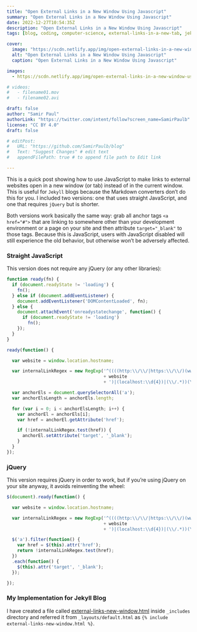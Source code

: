 ```yaml
---
title: "Open External Links in a New Window Using Javascript"
summary: "Open External Links in a New Window Using Javascript"
date: 2022-12-27T10:54:35Z
description: "Open External Links in a New Window Using Javascript"
tags: [blog, coding, computer-science, external-links-in-a-new-tab, jekyll, hugo, external-links-in-a-new-tab-jekyll, external-links-in-a-new-tab-hugo, javascript, external-links-in-a-new-tab-using-javascript, target-blank, jekyll-target-blank, jekyll-target-blank-using-javascript, open-external-links, open-external-links-javascript]

cover:
  image: "https://scdn.netlify.app/img/open-external-links-in-a-new-window-using-javascript.webp"
  alt: "Open External Links in a New Window Using Javascript"
  caption: "Open External Links in a New Window Using Javascript"

images:
  - https://scdn.netlify.app/img/open-external-links-in-a-new-window-using-javascript.webp

# videos:
#   - filename01.mov
#   - filename02.avi

draft: false
author: "Samir Paul"
authorLink: "https://twitter.com/intent/follow?screen_name=SamirPaulb"
license: "CC BY 4.0"
draft: false

# editPost:
#   URL: "https://github.com/SamirPaulb/blog"
#   Text: "Suggest Changes" # edit text
#   appendFilePath: true # to append file path to Edit link

---
```




 


This is a quick post showing how to use JavaScript to make links to external websites open in a new window (or tab) instead of in the current window. This is useful for ```Jekyll``` blogs because the Markdown converters don’t do this for you. I included two versions: one that uses straight JavaScript, and one that requires ```jQuery``` but is shorter.

Both versions work basically the same way: grab all anchor tags ```<a href="#">``` that are linking to somewhere other than your development environment or a page on your site and then attribute ```target="_blank"``` to those tags. Because this is JavaScript, users with JavaScript disabled will still experience the old behavior, but otherwise won’t be adversely affected.


 


### Straight JavaScript
This version does not require any jQuery (or any other libraries):

```js
function ready(fn) {
  if (document.readyState != 'loading') {
    fn();
  } else if (document.addEventListener) {
    document.addEventListener('DOMContentLoaded', fn);
  } else {
    document.attachEvent('onreadystatechange', function() {
      if (document.readyState != 'loading')
        fn();
    });
  }
}

ready(function() {

  var website = window.location.hostname;

  var internalLinkRegex = new RegExp('^((((http:\\/\\/|https:\\/\\/)(www\\.)?)?'
                                     + website
                                     + ')|(localhost:\\d{4})|(\\/.*))(\\/.*)?$', '');

  var anchorEls = document.querySelectorAll('a');
  var anchorElsLength = anchorEls.length;

  for (var i = 0; i < anchorElsLength; i++) {
    var anchorEl = anchorEls[i];
    var href = anchorEl.getAttribute('href');

    if (!internalLinkRegex.test(href)) {
      anchorEl.setAttribute('target', '_blank');
    }
  }
});

```

 


### jQuery
This version requires jQuery in order to work, but if you’re using jQuery on your site anyway, it avoids reinventing the wheel:

```js
$(document).ready(function() {

  var website = window.location.hostname;

  var internalLinkRegex = new RegExp('^((((http:\\/\\/|https:\\/\\/)(www\\.)?)?'
                                     + website
                                     + ')|(localhost:\\d{4})|(\\/.*))(\\/.*)?$', '');

  $('a').filter(function() {
    var href = $(this).attr('href');
    return !internalLinkRegex.test(href);
  })
  .each(function() {
    $(this).attr('target', '_blank');
  });

});

```

 


### My Implementation for Jekyll Blog
I have created a file called [external-links-new-window.html](https://raw.githubusercontent.com/SamirPaulb/assets/main/external-links-new-window.html) inside ```_includes``` directory and referred it from ```_layouts/default.html``` as ```{% include external-links-new-window.html %}```.


 

